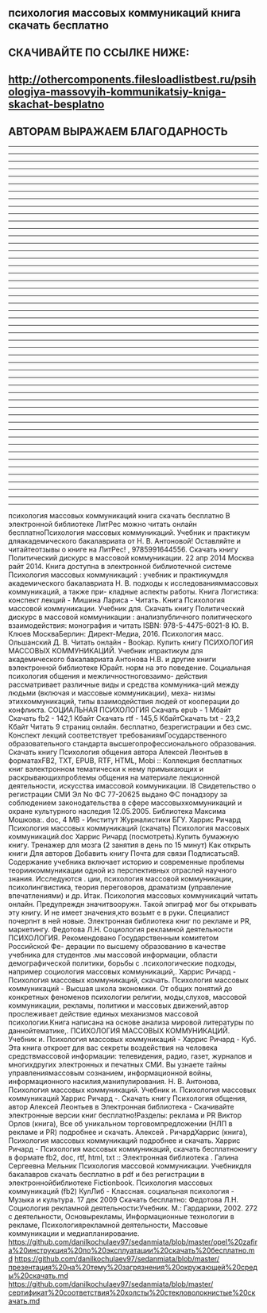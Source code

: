 психология массовых коммуникаций книга скачать бесплатно
--------------------------------------------------
СКАЧИВАЙТЕ ПО ССЫЛКЕ НИЖЕ:
--------------------------------------------------
http://othercomponents.filesloadlistbest.ru/psihologiya-massovyih-kommunikatsiy-kniga-skachat-besplatno
--------------------------------------------------
АВТОРАМ ВЫРАЖАЕМ БЛАГОДАРНОСТЬ
--------------------------------------------------
--------------------------------------------------
--------------------------------------------------
--------------------------------------------------
--------------------------------------------------
--------------------------------------------------
--------------------------------------------------
--------------------------------------------------
--------------------------------------------------
--------------------------------------------------
--------------------------------------------------
--------------------------------------------------
--------------------------------------------------
--------------------------------------------------
--------------------------------------------------
--------------------------------------------------
--------------------------------------------------
--------------------------------------------------
--------------------------------------------------
--------------------------------------------------
--------------------------------------------------
--------------------------------------------------
--------------------------------------------------
--------------------------------------------------
--------------------------------------------------
--------------------------------------------------
--------------------------------------------------
--------------------------------------------------
--------------------------------------------------
--------------------------------------------------
--------------------------------------------------
--------------------------------------------------
--------------------------------------------------
--------------------------------------------------
--------------------------------------------------
--------------------------------------------------
--------------------------------------------------
--------------------------------------------------
--------------------------------------------------
--------------------------------------------------
--------------------------------------------------
--------------------------------------------------
--------------------------------------------------
--------------------------------------------------
--------------------------------------------------
--------------------------------------------------
--------------------------------------------------
--------------------------------------------------
--------------------------------------------------
--------------------------------------------------
психология массовых коммуникаций книга скачать бесплатно В электронной библиотеке ЛитРес можно читать онлайн бесплатноПсихология массовых коммуникаций. Учебник и практикум дляакадемического бакалавриата от Н. В. Антоновой! Оставляйте и читайтеотзывы о книге на ЛитРес! , 9785991644556. Скачать книгу Политический дискурс в массовой коммуникации. 22 апр 2014  Москва  райт  2014. Книга доступна в электронной библиотечной системе  Психология массовых коммуникаций : учебник и практикумдля академического бакалавриата  Н. В.  подходы к исследованияммассовых коммуникаций, а также при- кладные аспекты работы. Книга Логистика: конспект лекций - Мишина Лариса - Читать. Книга Психология массовой коммуникации. Учебник для. Скачать книгу Политический дискурс в массовой коммуникации : анализпубличного политического взаимодействия: монография и читать ISBN: 978-5-4475-6021-8 Ю. В. Клюев  МоскваБерлин: Директ-Медиа, 2016. Психология масс. Ольшанский Д. В. Читать онлайн - Bookap. Купить книгу ПСИХОЛОГИЯ МАССОВЫХ КОММУНИКАЦИЙ. Учебник ипрактикум для академического бакалавриата Антонова Н.В. и другие книги вэлектронной библиотеке Юрайт. норм на это поведение. Социальная психология общения и межличностноговзаимо- действия рассматривает различные виды и средства коммуника-ций между людьми (включая и массовые коммуникации), меха- низмы этихкоммуникаций, типы взаимодействия людей  от кооперации до конфликта. СОЦИАЛЬНАЯ ПСИХОЛОГИЯ
Cкачать epub - 1 Мбайт Cкачать fb2 - 142,1 Кбайт Cкачать rtf - 145,5 КбайтCкачать txt - 23,2 Кбайт Читать 9 страниц онлайн. бесплатно, безрегистрации и без смс. Конспект лекций соответствует требованиямГосударственного образовательного стандарта высшегопрофессионального образования. Скачать книгу Психология общения автора Алексей Леонтьев в форматахFB2, TXT, EPUB, RTF, HTML, Mobi :: Коллекция бесплатных книг вэлектронном  тематически к нему примыкающих и раскрывающихпроблемы общения на материале лекционной деятельности, искусства имассовой коммуникации. l8 Свидетельство о регистрации СМИ Эл No ФС 77-20625 выдано ФС понадзору за соблюдением законодательства в сфере массовыхкоммуникаций и охране культурного наследия 12.05.2005. Библиотека Максима Мошкова:. doc, 4 MB - Институт Журналистики БГУ. Харрис Ричард  Психология массовых коммуникаций (скачать) Психология массовых коммуникаций.doc  Харрис Ричард (посмотреть).Купить бумажную книгу. Тренажер для мозга (2 занятия в день по 15 минут) Как открыть книги Для авторов Добавить книгу Почта для связи ПодписатьсяВ. Содержание учебника включает историю и современные проблемы теориикоммуникации  одной из перспективных отраслей научного знания. Исследуются . ции, психология массовой коммуникации, психолингвистика, теория переговоров, драматизм (управление впечатлениями) и др. Итак. Психология массовых коммуникаций читать онлайн. Предупреждн значитвооружн. Такой эпиграф мог бы открывать эту книгу. И не имеет значения,кто возьмт е в руки. Специалист почерпнт в ней новые. Электронная библиотека книг по рекламе и PR, маркетингу. Федотова Л.Н. Социология рекламной деятельности
ПСИХОЛОГИЯ. Рекомендовано Государственным комитетом Российской Фе- дерации по высшему образованию в качестве учебника для студентов .мы массовой информации, области демографической политики, борьбы с .психологические подходы, например социология массовых коммуникаций,. Харрис Ричард - Психология массовых коммуникаций, скачать. Психология массовых коммуникаций - Высшая школа экономики. От общих понятий до конкретных феноменов психологии религии, моды,слухов, массовой коммуникации, рекламы, политики и массовых движений,автор прослеживает действие единых механизмов массовой психологии.Книга написана на основе анализа мировой литературы по даннойтематике,. ПСИХОЛОГИЯ МАССОВЫХ КОММУНИКАЦИЙ. Учебник и. Психология массовых коммуникаций - Харрис Ричард - Куб. Эта книга откроет для вас секреты воздействия на человека средствмассовой информации: телевидения, радио, газет, журналов и многихдругих электронных и печатных СМИ. Вы узнаете тайны управлениямассовым сознанием, информационной войны, информационного насилия,манипулирования. Н. В. Антонова, Психология массовых коммуникаций. Учебник и. Психология массовых коммуникаций  Харрис Ричард  -. Скачать книгу Психология общения, автор Алексей Леонтьев в
Электронная библиотека - Скачивайте электронные версии книг бесплатно!Разделы: реклама и PR  Виктор Орлов (книга), Все об уникальном торговомпредложении (НЛП в рекламе и PR) подробнее и скачать. Алексей . РичардХаррис (книга), Психология массовых коммуникаций подробнее и скачать. Харрис Ричард - Психология массовых коммуникаций, скачать бесплатнокнигу в формате fb2, doc, rtf, html, txt :: Электронная библиотека . Галина Сергеевна Мельник Психология массовой коммуникации. Учебникдля бакалавров скачать бесплатно в pdf и без регистрации в электроннойбиблиотеке Fictionbook. Психология массовых коммуникаций (fb2)  КулЛиб - Классная. социальная психология - Музыка и культура. 17 дек 2009  Скачать бесплатно: Федотова Л.Н. Социология рекламной деятельности:Учебник.  М.: Гардарики, 2002.  272 с  деятельности, Основырекламы, Информационные технологии в рекламе, Психологиярекламной деятельности, Массовые коммуникации и медиапланирование.
https://github.com/danilkochulaev97/sedanmiata/blob/master/opel%20zafira%20инструкция%20по%20эксплуатации%20скачать%20бесплатно.md
https://github.com/danilkochulaev97/sedanmiata/blob/master/презентация%20на%20тему%20загрязнения%20окружающей%20среды%20скачать.md
https://github.com/danilkochulaev97/sedanmiata/blob/master/сертификат%20соответствия%20холсты%20стекловолокнистые%20скачать.md